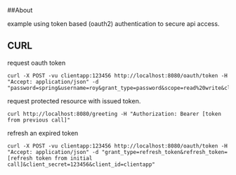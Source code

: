 ##About

example using token based (oauth2) authentication to secure api access.




## CURL

request oauth token

    curl -X POST -vu clientapp:123456 http://localhost:8080/oauth/token -H "Accept: application/json" -d "password=spring&username=roy&grant_type=password&scope=read%20write&client_secret=123456&client_id=clientapp"

request protected resource with issued token.

    curl http://localhost:8080/greeting -H "Authorization: Bearer [token from previous call]"

refresh an expired token

    curl -X POST -vu clientapp:123456 http://localhost:8080/oauth/token -H "Accept: application/json" -d "grant_type=refresh_token&refresh_token=[refresh token from initial call]&client_secret=123456&client_id=clientapp"




